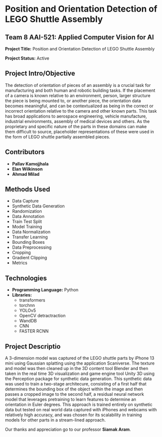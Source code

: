 # Position and Orientation Detection of LEGO Shuttle Assembly

## Team 8 AAI-521: Applied Computer Vision for AI

**Project Title:** Position and Orientation Detection of LEGO Shuttle Assembly

**Project Status:** Active

## Project Intro/Objective

The detection of orientation of pieces of an assembly is a crucial task for manufacturing and both human and robotic building tasks. If the placement of a camera is known relative to an environment, person, larger structure the piece is being mounted to, or another piece, the orientation data becomes meaningful, and can be contextualized as being in the correct or incorrect orientation relative to the camera and other known parts. This task has broad applications to aerospace engineering, vehicle manufacture, industrial environments, assembly of medical devices and others. As the proprietary and specific nature of the parts in these domains can make them difficult to source, placeholder representations of these were used in the form of LEGO shuttle partially assembled pieces.

## Contributors

- **Pallav Kamojjhala**
- **Elan Wilkinson**
- **Ahmad Milad**

## Methods Used

- Data Capture
- Synthetic Data Generation
- Randomization
- Data Annotation
- Train Test Split
- Model Training
- Data Normalization
- Transfer Learning
- Bounding Boxes
- Data Preprocessing
- Cropping
- Gradient Clipping
- Metrics

## Technologies

- **Programming Language:** Python
- **Libraries:** 
  - transformers
  - torchnn
  - YOLOv5
  - OpenCV detractraction
  - WandDB
  - CNN
  - FASTER RCNN
  
## Project Descriptio

A 3-dimension model was captured of the LEGO shuttle parts by iPhone 13 mini using Gaussian splatting using the application Scaniverse. The texture and model was then cleaned up in the 3D content tool Blender and then taken in the real time 3D visualization and game engine tool Unity 3D using the Perception package for synthetic data generation. This synthetic data was used to train a two-stage architecure, consisting of a first half that determines the bounding box of the object within the image and then passes a cropped image to the second half, a residual neural network model that leverages pretraining to learn features to determine an orientation in Euler degrees.  This approach is trained entirely on synthetic data but tested on real world data captured with iPhones and webcams with relatively high accuracy, and was chosen for its scalability in training models for other parts in a stream-lined approach.

Our thanks and appreciation go to our professor **Siamak Aram**.
